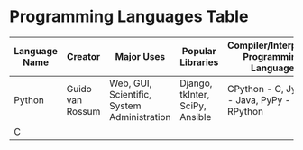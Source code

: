 # Programming Languages Table
| Language Name | Creator | Major Uses | Popular Libraries | Compiler/Interpreter Programming Language | Jobs and Salaries |
| -------------- | ------- | ------------ | ----------------- | ---------------------------------- | ----------------- |
| Python | Guido van Rossum | Web, GUI, Scientific, System Administration | Django, tkInter, SciPy, Ansible | CPython - C, Jython - Java, PyPy - RPython |
| C | | | | | |
